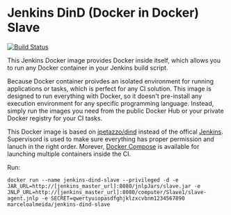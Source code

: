 # Jenkins DinD (Docker in Docker) Slave

[![Build Status](https://travis-ci.org/marcelosousaalmeida/docker-jenkins-dind-slave.svg?branch=master)](https://travis-ci.org/marcelosousaalmeida/docker-jenkins-dind-slave)

This Jenkins Docker image provides Docker inside itself, which allows you to run any Docker container in your Jenkins build script.

Because Docker container proivdes an isolated environment for running applications or tasks, which is perfect for any CI solution. This image is designed to run everything with Docker, so it doesn't pre-install any execution environment for any specific programming language. Instead, simply run the images you need from the public Docker Hub or your private Docker registry for your CI tasks.

This Docker image is based on [jpetazzo/dind](https://registry.hub.docker.com/u/jpetazzo/dind/) instead of the offical [Jenkins](https://registry.hub.docker.com/u/library/jenkins/). Supervisord is used to make sure everything has proper permission and lanuch in the right order. Morever, [Docker Compose](https://github.com/docker/compose) is available for launching multiple containers inside the CI.

Run:

```
docker run --name jenkins-dind-slave --privileged -d -e JAR_URL=http://[jenkins_master_url]:8080/jnlpJars/slave.jar -e JNLP_URL=http://[jenkins_master_url]:8080/computer/Slave1/slave-agent.jnlp -e SECRET=qwertyuiopasdfghjklzxcvbnm1234567890 marceloalmeida/jenkins-dind-slave
```
